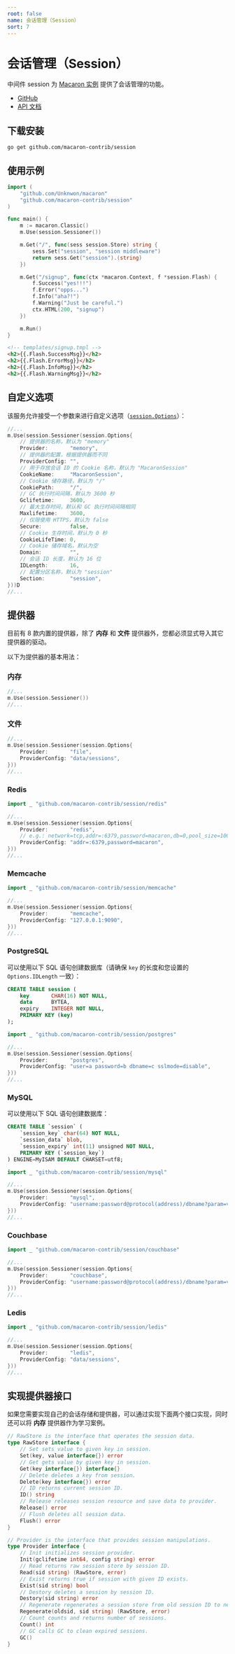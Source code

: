 ```yaml
---
root: false
name: 会话管理（Session）
sort: 7
---
```


# 会话管理（Session）

中间件 session 为 [Macaron 实例](../intro/core_concepts#macaron-%E5%AE%9E%E4%BE%8B) 提供了会话管理的功能。

- [GitHub](https://github.com/macaron-contrib/session)
- [API 文档](https://gowalker.org/github.com/macaron-contrib/session)

## 下载安装

    go get github.com/macaron-contrib/session

## 使用示例

```go
import (
    "github.com/Unknwon/macaron"
    "github.com/macaron-contrib/session"
)

func main() {
    m := macaron.Classic()
    m.Use(session.Sessioner())

    m.Get("/", func(sess session.Store) string {
        sess.Set("session", "session middleware")
        return sess.Get("session").(string)
    })

    m.Get("/signup", func(ctx *macaron.Context, f *session.Flash) {
        f.Success("yes!!!")
        f.Error("opps...")
        f.Info("aha?!")
        f.Warning("Just be careful.")
        ctx.HTML(200, "signup")
    })

    m.Run()
}
```

```html
<!-- templates/signup.tmpl -->
<h2>{{.Flash.SuccessMsg}}</h2>
<h2>{{.Flash.ErrorMsg}}</h2>
<h2>{{.Flash.InfoMsg}}</h2>
<h2>{{.Flash.WarningMsg}}</h2>
```

## 自定义选项

该服务允许接受一个参数来进行自定义选项（[`session.Options`](https://gowalker.org/github.com/macaron-contrib/session#Options)）：

```go
//...
m.Use(session.Sessioner(session.Options{
    // 提供器的名称，默认为 "memory"
    Provider:       "memory",
    // 提供器的配置，根据提供器而不同
    ProviderConfig: "",
    // 用于存放会话 ID 的 Cookie 名称，默认为 "MacaronSession"
    CookieName:     "MacaronSession",
    // Cookie 储存路径，默认为 "/"
    CookiePath:     "/",
    // GC 执行时间间隔，默认为 3600 秒
    Gclifetime:     3600,
    // 最大生存时间，默认和 GC 执行时间间隔相同
    Maxlifetime:    3600,
    // 仅限使用 HTTPS，默认为 false
    Secure:         false,
    // Cookie 生存时间，默认为 0 秒
    CookieLifeTime: 0,
    // Cookie 储存域名，默认为空
    Domain:         "",
    // 会话 ID 长度，默认为 16 位
    IDLength:       16,
    // 配置分区名称，默认为 "session"
    Section:        "session",
}))D
//...
```

## 提供器

目前有 8 款内置的提供器，除了 **内存** 和 **文件** 提供器外，您都必须显式导入其它提供器的驱动。

以下为提供器的基本用法：

### 内存

```go
//...
m.Use(session.Sessioner())
//...
```

### 文件

```go
//...
m.Use(session.Sessioner(session.Options{
    Provider:       "file",
    ProviderConfig: "data/sessions",
}))
//...
```

### Redis

```go
import _ "github.com/macaron-contrib/session/redis"

//...
m.Use(session.Sessioner(session.Options{
    Provider:       "redis",
    // e.g.: network=tcp,addr=:6379,password=macaron,db=0,pool_size=100,idle_timeout=180
    ProviderConfig: "addr=:6379,password=macaron",
}))
//...
```

### Memcache

```go
import _ "github.com/macaron-contrib/session/memcache"

//...
m.Use(session.Sessioner(session.Options{
    Provider:       "memcache",
    ProviderConfig: "127.0.0.1:9090",
}))
//...
```

### PostgreSQL

可以使用以下 SQL 语句创建数据库（请确保 `key` 的长度和您设置的 `Options.IDLength` 一致）：

```sql
CREATE TABLE session (
    key       CHAR(16) NOT NULL,
    data      BYTEA,
    expiry    INTEGER NOT NULL,
    PRIMARY KEY (key)
);
```

```go
import _ "github.com/macaron-contrib/session/postgres"

//...
m.Use(session.Sessioner(session.Options{
    Provider:       "postgres",
    ProviderConfig: "user=a password=b dbname=c sslmode=disable",
}))
//...
```

### MySQL

可以使用以下 SQL 语句创建数据库：

```sql
CREATE TABLE `session` (
    `session_key` char(64) NOT NULL,
    `session_data` blob,
    `session_expiry` int(11) unsigned NOT NULL,
    PRIMARY KEY (`session_key`)
) ENGINE=MyISAM DEFAULT CHARSET=utf8;
```

```go
import _ "github.com/macaron-contrib/session/mysql"

//...
m.Use(session.Sessioner(session.Options{
    Provider:       "mysql",
    ProviderConfig: "username:password@protocol(address)/dbname?param=value",
}))
//...
```

### Couchbase

```go
import _ "github.com/macaron-contrib/session/couchbase"

//...
m.Use(session.Sessioner(session.Options{
    Provider:       "couchbase",
    ProviderConfig: "username:password@protocol(address)/dbname?param=value",
}))
//...
```

### Ledis

```go
import _ "github.com/macaron-contrib/session/ledis"

//...
m.Use(session.Sessioner(session.Options{
    Provider:       "ledis",
    ProviderConfig: "data/sessions",
}))
//...
```

## 实现提供器接口

如果您需要实现自己的会话存储和提供器，可以通过实现下面两个接口实现，同时还可以将 **内存** 提供器作为学习案例。

```go
// RawStore is the interface that operates the session data.
type RawStore interface {
	// Set sets value to given key in session.
	Set(key, value interface{}) error
	// Get gets value by given key in session.
	Get(key interface{}) interface{}
	// Delete deletes a key from session.
	Delete(key interface{}) error
	// ID returns current session ID.
	ID() string
	// Release releases session resource and save data to provider.
	Release() error
	// Flush deletes all session data.
	Flush() error
}

// Provider is the interface that provides session manipulations.
type Provider interface {
	// Init initializes session provider.
	Init(gclifetime int64, config string) error
	// Read returns raw session store by session ID.
	Read(sid string) (RawStore, error)
	// Exist returns true if session with given ID exists.
	Exist(sid string) bool
	// Destory deletes a session by session ID.
	Destory(sid string) error
	// Regenerate regenerates a session store from old session ID to new one.
	Regenerate(oldsid, sid string) (RawStore, error)
	// Count counts and returns number of sessions.
	Count() int
	// GC calls GC to clean expired sessions.
	GC()
}
```
